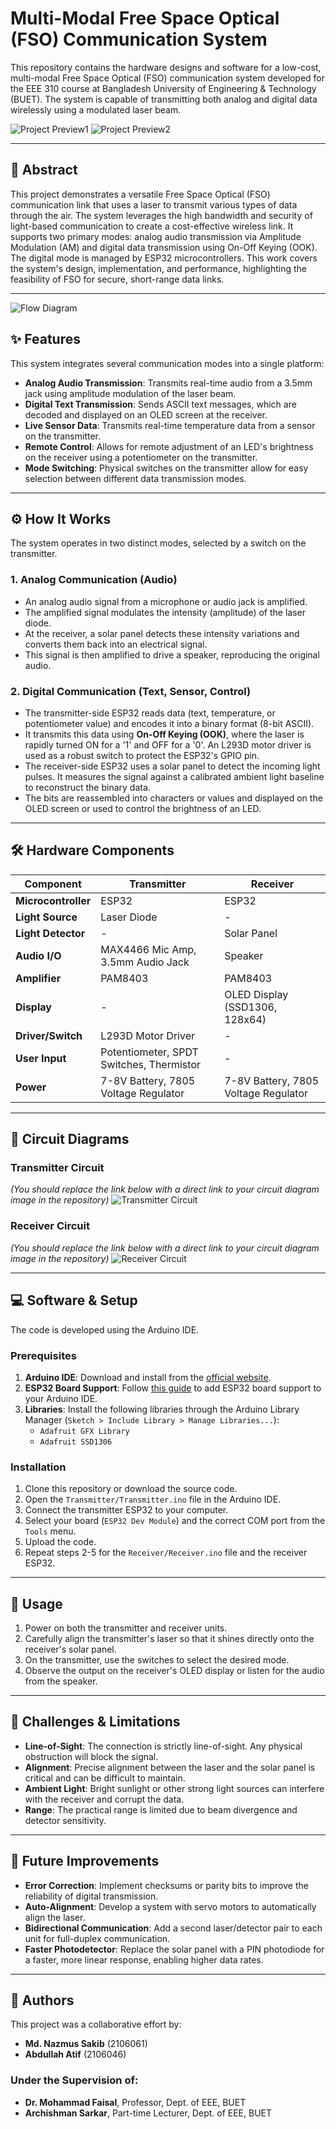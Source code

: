 # Multi-Modal Free Space Optical (FSO) Communication System

This repository contains the hardware designs and software for a low-cost, multi-modal Free Space Optical (FSO) communication system developed for the EEE 310 course at Bangladesh University of Engineering & Technology (BUET). The system is capable of transmitting both analog and digital data wirelessly using a modulated laser beam.

![Project Preview1](https://img.playbook.com/gjWpLh5UEJ70VvNFD718KViOndGVwJOB4LNx60tFzWo/Z3M6Ly9wbGF5Ym9v/ay1hc3NldHMtcHVi/bGljL2E5NjJlNjky/LTI2MWUtNDVhYS05/MGM1LTk3YTFkMWEz/YjZmYQ)
![Project Preview2](https://img.playbook.com/wTsnoP7YhVaTT7GavJLM8VVm8K8H-rpHjrOXgi0QnUw/Z3M6Ly9wbGF5Ym9v/ay1hc3NldHMtcHVi/bGljLzE1MWI0NGQ4/LTQ4MWQtNGE0Ny1h/MWNmLWQzOTc3MzFk/MDhiMw)


---

## 📖 Abstract

This project demonstrates a versatile Free Space Optical (FSO) communication link that uses a laser to transmit various types of data through the air. The system leverages the high bandwidth and security of light-based communication to create a cost-effective wireless link. It supports two primary modes: analog audio transmission via Amplitude Modulation (AM) and digital data transmission using On-Off Keying (OOK). The digital mode is managed by ESP32 microcontrollers. This work covers the system's design, implementation, and performance, highlighting the feasibility of FSO for secure, short-range data links.

---
![Flow Diagram](https://img.playbook.com/jSCiHWhv9f0Vl6KF8J4FAy00vopyvy47CHvcUIU3PJw/Z3M6Ly9wbGF5Ym9v/ay1hc3NldHMtcHVi/bGljL2QxM2ViYjRl/LTAxZTItNGUwMy1h/YjljLTVhZDMwMjNk/ODEzYQ)

## ✨ Features

This system integrates several communication modes into a single platform:

-   **Analog Audio Transmission**: Transmits real-time audio from a 3.5mm jack using amplitude modulation of the laser beam.
-   **Digital Text Transmission**: Sends ASCII text messages, which are decoded and displayed on an OLED screen at the receiver.
-   **Live Sensor Data**: Transmits real-time temperature data from a sensor on the transmitter.
-   **Remote Control**: Allows for remote adjustment of an LED's brightness on the receiver using a potentiometer on the transmitter.
-   **Mode Switching**: Physical switches on the transmitter allow for easy selection between different data transmission modes.

---

## ⚙️ How It Works

The system operates in two distinct modes, selected by a switch on the transmitter.

### 1. Analog Communication (Audio)
-   An analog audio signal from a microphone or audio jack is amplified.
-   The amplified signal modulates the intensity (amplitude) of the laser diode.
-   At the receiver, a solar panel detects these intensity variations and converts them back into an electrical signal.
-   This signal is then amplified to drive a speaker, reproducing the original audio.

### 2. Digital Communication (Text, Sensor, Control)
-   The transmitter-side ESP32 reads data (text, temperature, or potentiometer value) and encodes it into a binary format (8-bit ASCII).
-   It transmits this data using **On-Off Keying (OOK)**, where the laser is rapidly turned ON for a '1' and OFF for a '0'. An L293D motor driver is used as a robust switch to protect the ESP32's GPIO pin.
-   The receiver-side ESP32 uses a solar panel to detect the incoming light pulses. It measures the signal against a calibrated ambient light baseline to reconstruct the binary data.
-   The bits are reassembled into characters or values and displayed on the OLED screen or used to control the brightness of an LED.

---

## 🛠️ Hardware Components

| Component             | Transmitter                               | Receiver                                  |
| --------------------- | ----------------------------------------- | ----------------------------------------- |
| **Microcontroller** | ESP32                                     | ESP32                                     |
| **Light Source** | Laser Diode                               | -                                         |
| **Light Detector** | -                                         | Solar Panel                               |
| **Audio I/O** | MAX4466 Mic Amp, 3.5mm Audio Jack         | Speaker                                   |
| **Amplifier** | PAM8403                                   | PAM8403                                   |
| **Display** | -                                         | OLED Display (SSD1306, 128x64)            |
| **Driver/Switch** | L293D Motor Driver                        | -                                         |
| **User Input** | Potentiometer, SPDT Switches, Thermistor  | -                                         |
| **Power** | 7-8V Battery, 7805 Voltage Regulator        | 7-8V Battery, 7805 Voltage Regulator        |

---

## 🔌 Circuit Diagrams

### Transmitter Circuit
*(You should replace the link below with a direct link to your circuit diagram image in the repository)*
![Transmitter Circuit](https://img.playbook.com/02DOeo7H_QKNn6snM7zXj7mqPn6QE0nmTSzNm6aiaFY/Z3M6Ly9wbGF5Ym9v/ay1hc3NldHMtcHVi/bGljLzZkZTNmODk5/LTgwNTktNDQwNS1i/ZmJkLWFhYTQwYjI5/MTAxMw)

### Receiver Circuit
*(You should replace the link below with a direct link to your circuit diagram image in the repository)*
![Receiver Circuit](https://img.playbook.com/edDrbgAukVNH3RLOAZbTAuzMcb-cS8myz0z4pM_QY-c/Z3M6Ly9wbGF5Ym9v/ay1hc3NldHMtcHVi/bGljL2EwN2NjMTI2/LTllZjMtNDhhNy05/Y2E5LTNjYzM0YWJi/N2UzNA)

---

## 💻 Software & Setup

The code is developed using the Arduino IDE.

### Prerequisites
1.  **Arduino IDE**: Download and install from the [official website](https://www.arduino.cc/en/software).
2.  **ESP32 Board Support**: Follow [this guide](https://docs.espressif.com/projects/arduino-esp32/en/latest/installing.html) to add ESP32 board support to your Arduino IDE.
3.  **Libraries**: Install the following libraries through the Arduino Library Manager (`Sketch > Include Library > Manage Libraries...`):
    -   `Adafruit GFX Library`
    -   `Adafruit SSD1306`

### Installation
1.  Clone this repository or download the source code.
2.  Open the `Transmitter/Transmitter.ino` file in the Arduino IDE.
3.  Connect the transmitter ESP32 to your computer.
4.  Select your board (`ESP32 Dev Module`) and the correct COM port from the `Tools` menu.
5.  Upload the code.
6.  Repeat steps 2-5 for the `Receiver/Receiver.ino` file and the receiver ESP32.

---

## 🚀 Usage

1.  Power on both the transmitter and receiver units.
2.  Carefully align the transmitter's laser so that it shines directly onto the receiver's solar panel.
3.  On the transmitter, use the switches to select the desired mode.
4.  Observe the output on the receiver's OLED display or listen for the audio from the speaker.

---

## 🚧 Challenges & Limitations

-   **Line-of-Sight**: The connection is strictly line-of-sight. Any physical obstruction will block the signal.
-   **Alignment**: Precise alignment between the laser and the solar panel is critical and can be difficult to maintain.
-   **Ambient Light**: Bright sunlight or other strong light sources can interfere with the receiver and corrupt the data.
-   **Range**: The practical range is limited due to beam divergence and detector sensitivity.

---

## 🌱 Future Improvements

-   **Error Correction**: Implement checksums or parity bits to improve the reliability of digital transmission.
-   **Auto-Alignment**: Develop a system with servo motors to automatically align the laser.
-   **Bidirectional Communication**: Add a second laser/detector pair to each unit for full-duplex communication.
-   **Faster Photodetector**: Replace the solar panel with a PIN photodiode for a faster, more linear response, enabling higher data rates.

---

## 👥 Authors

This project was a collaborative effort by:
-   **Md. Nazmus Sakib** (2106061)
-   **Abdullah Atif** (2106046)


### Under the Supervision of:
-   **Dr. Mohammad Faisal**, Professor, Dept. of EEE, BUET
-   **Archishman Sarkar**, Part-time Lecturer, Dept. of EEE, BUET
